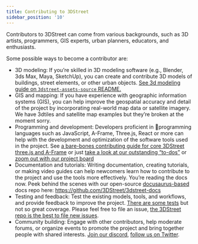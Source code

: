 ```yaml
---
title: Contributing to 3DStreet
sidebar_position: '10'
---
```


Contributors to 3DStreet can come from various backgrounds, such as 3D artists, programmers, GIS experts, urban planners, educators, and enthusiasts.

Some possible ways to become a contributor are:

* 3D modeling: If you’re skilled in 3D modeling software (e.g., Blender, 3ds Max, Maya, SketchUp), you can create and contribute 3D models of buildings, street elements, or other urban objects. [See 3d modeling guide on `3dstreet-assets-source` README.](https://github.com/3DStreet/3dstreet-assets-source#readme)
* GIS and mapping: If you have experience with geographic information systems (GIS), you can help improve the geospatial accuracy and detail of the project by incorporating real-world map data or satellite imagery. We have 3dtiles and satellite map examples but they’re broken at the moment sorry.
* Programming and development: Developers proficient in 🧊programming languages such as JavaScript, A-Frame, Three.js, React or more can help with the development and optimization of the software tools used in the project. See [a bare-bones contributing guide for core 3DStreet three.js and A-Frame](https://github.com/3DStreet/3dstreet/blob/main/CONTRIBUTING.md) or just [take a look at our outstanding “to-dos”](https://github.com/orgs/3DStreet/projects/5/views/4?filterQuery=status%3A%22To+Do%22) or [zoom out with our project board](https://github.com/orgs/3DStreet/projects/5)
* Documentation and tutorials: Writing documentation, creating tutorials, or making video guides can help newcomers learn how to contribute to the project and use the tools more effectively. You’re reading the docs now. Peek behind the scenes with our open-source [docusaurus-based](https://docusaurus.io/) docs repo here: https://github.com/3DStreet/3dstreet-docs
* Testing and feedback: Test the existing models, tools, and workflows, and provide feedback to improve the project. [There are some tests](https://github.com/3DStreet/3dstreet/tree/main/test) but not so great coverage. Please feel free to file an issue, [the 3DStreet repo is the best to file new issues](https://github.com/3DStreet/3dstreet/issues/new).
* Community building: Engage with other contributors, help moderate forums, or organize events to promote the project and bring together people with shared interests. [Join our discord](https://discord.com/invite/VN242sx9qu), [follow us on Twitter](https://twitter.com/3dstreetapp).